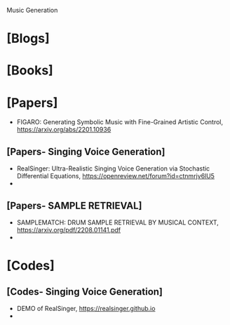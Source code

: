 Music Generation

# [Blogs]

# [Books]

# [Papers]
+ FIGARO: Generating Symbolic Music with Fine-Grained Artistic Control, https://arxiv.org/abs/2201.10936


## [Papers- Singing Voice Generation]
+ RealSinger: Ultra-Realistic Singing Voice Generation via Stochastic Differential Equations, https://openreview.net/forum?id=ctnmrjv6lU5
+ 


## [Papers- SAMPLE RETRIEVAL]
+ SAMPLEMATCH: DRUM SAMPLE RETRIEVAL BY MUSICAL CONTEXT, https://arxiv.org/pdf/2208.01141.pdf
+ 

# [Codes]

## [Codes- Singing Voice Generation]
+ DEMO of RealSinger, https://realsinger.github.io
+ 
